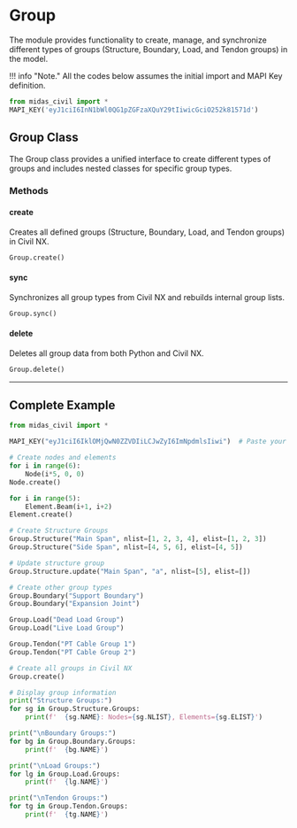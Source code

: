 # Group
The module provides functionality to create, manage, and synchronize different types of groups (Structure, Boundary, Load, and Tendon groups) in the model.

!!! info "Note."
    All the codes below assumes the initial import and MAPI Key definition.

```py
from midas_civil import *
MAPI_KEY('eyJ1ciI6InN1bWl0QG1pZGFzaXQuY29tIiwicGciO252k81571d')
```

## Group Class

The Group class provides a unified interface to create different types of groups and includes nested classes for specific group types.

### Methods

#### <font style="font-size:0px">Group.</font>create
Creates all defined groups (Structure, Boundary, Load, and Tendon groups) in Civil NX.

```py
Group.create()
```

#### <font style="font-size:0px">Group.</font>sync
Synchronizes all group types from Civil NX and rebuilds internal group lists.

```py
Group.sync()
```

#### <font style="font-size:0px">Group.</font>delete
Deletes all group data from both Python and Civil NX.

```py
Group.delete()
```

---


## Complete Example

```py
from midas_civil import *

MAPI_KEY("eyJ1ciI6IklOMjQwN0ZZVDIiLCJwZyI6ImNpdmlsIiwi")  # Paste your Mapi Key

# Create nodes and elements
for i in range(6):
    Node(i*5, 0, 0)
Node.create()

for i in range(5):
    Element.Beam(i+1, i+2)
Element.create()

# Create Structure Groups
Group.Structure("Main Span", nlist=[1, 2, 3, 4], elist=[1, 2, 3])
Group.Structure("Side Span", nlist=[4, 5, 6], elist=[4, 5])

# Update structure group
Group.Structure.update("Main Span", "a", nlist=[5], elist=[])

# Create other group types
Group.Boundary("Support Boundary")
Group.Boundary("Expansion Joint")

Group.Load("Dead Load Group")
Group.Load("Live Load Group")

Group.Tendon("PT Cable Group 1")
Group.Tendon("PT Cable Group 2")

# Create all groups in Civil NX
Group.create()

# Display group information
print("Structure Groups:")
for sg in Group.Structure.Groups:
    print(f'  {sg.NAME}: Nodes={sg.NLIST}, Elements={sg.ELIST}')

print("\nBoundary Groups:")
for bg in Group.Boundary.Groups:
    print(f'  {bg.NAME}')

print("\nLoad Groups:")
for lg in Group.Load.Groups:
    print(f'  {lg.NAME}')

print("\nTendon Groups:")
for tg in Group.Tendon.Groups:
    print(f'  {tg.NAME}')
```